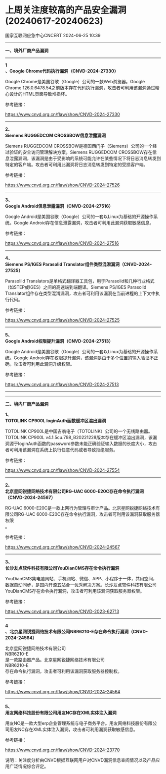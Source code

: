 #  上周关注度较高的产品安全漏洞(20240617-20240623)   
 国家互联网应急中心CNCERT   2024-06-25 10:39  
  
****  
**一、境外厂商产品漏洞**  
****  
  
**1**  
**、Google Chrome代码执行漏洞（CNVD-2024-27330）**  
  
Google Chrome是美国谷歌（Google）公司的一款Web浏览器。Google Chrome 126.0.6478.54之前版本存在代码执行漏洞，攻击者可利用该漏洞通过精心设计的HTML页面导致堆损坏。  
  
参考链接：  
  
https://www.cnvd.org.cn/flaw/show/CNVD-2024-27330  
****  
  
**2、**  
**Siemens RUGGEDCOM CROSSBOW信息泄露漏洞**  
  
Siemens RUGGEDCOM CROSSBOW是德国西门子（Siemens）公司的一个经过验证的安全访问管理解决方案。Siemens RUGGEDCOM CROSSBOW存在信息泄露漏洞，该漏洞是由于受影响的系统可能允许在某些情况下将日志消息转发到特定的客户端。攻击者可利用此漏洞将日志消息转发到特定的受损客户端。  
  
参考链接：  
  
https://www.cnvd.org.cn/flaw/show/CNVD-2024-27526  
****  
  
**3、**  
**Google Android信息泄露漏洞（CNVD-2024-27516）**  
  
Google Android是美国谷歌（Google）公司的一套以Linux为基础的开源操作系统。Google Android存在信息泄露漏洞，攻击者可利用此漏洞获取敏感信息。  
  
参考链接：  
  
https://www.cnvd.org.cn/flaw/show/CNVD-2024-27516  
****  
  
**4、**  
**Siemens PS/IGES Parasolid Translator组件类型混淆漏洞（CNVD-2024-27525）**  
  
Parasolild Translators是单格式翻译器工具包，用于Parasolid和几种行业格式（如STEP或IGES）之间的高速端到端翻译。Siemens PS/IGES Parasolid Translator组件存在类型混淆漏洞，攻击者可利用该漏洞在当前进程的上下文中执行代码。  
  
参考链接：  
  
https://www.cnvd.org.cn/flaw/show/CNVD-2024-27525  
****  
  
**5、**  
**Google Android权限提升漏洞（CNVD-2024-27513）**  
  
Google Android是美国谷歌（Google）公司的一套以Linux为基础的开源操作系统。Google Android存在权限提升漏洞，该漏洞是由于多个位置的输入验证不正确。攻击者可利用此漏洞升级权限。  
  
参考链接：  
  
https://www.cnvd.org.cn/flaw/show/CNVD-2024-27513  
****  
  
****  
**二、境内厂商产品漏洞**  
  
**1、**  
**TOTOLINK CP900L loginAuth函数缓冲区溢出漏洞**  
  
TOTOLINK CP900L是中国吉翁电子（TOTOLINK）公司的一个无线路由器。TOTOLINK CP900L v4.1.5cu.798_B20221228版本存在缓冲区溢出漏洞，该漏洞源于loginAuth函数的password参数未能正确验证输入数据的长度大小，攻击者可利用该漏洞在系统上执行任意代码或者导致拒绝服务。  
  
参考链接：  
  
https://www.cnvd.org.cn/flaw/show/CNVD-2024-27554  
****  
  
**2、**  
**北京星网锐捷网络技术有限公司RG-UAC 6000-E20C存在命令执行漏洞（CNVD-2024-24567）**  
  
RG-UAC 6000-E20C是一款上网行为管理与审计产品。北京星网锐捷网络技术有限公司RG-UAC 6000-E20C存在命令执行漏洞，攻击者可利用该漏洞获取服务器权限  
。  
  
参考链接：  
  
https://www.cnvd.org.cn/flaw/show/CNVD-2024-24567  
****  
  
**3、**  
**长沙友点软件科技有限公司YouDianCMS存在命令执行漏洞**  
  
YouDianCMS集电脑网站、手机网站、微信、APP、小程序于一体，共用空间，数据自动同步，是国内开源五站合一优秀解决方案。长沙友点软件科技有限公司YouDianCMS存在命令执行漏洞，攻击者可利用该漏洞获取服务器权限。  
  
参考链接：  
  
https://www.cnvd.org.cn/flaw/show/CNVD-2023-62713  
****  
  
**4**  
**、北京星网锐捷网络技术有限公司NBR6210-E存在命令执行漏洞（CNVD-2024-24564）**  
  
北京星网锐捷网络技术有限公司  
NBR6210-E  
是一款路由器产品。北京星网锐捷网络技术有限公司  
NBR6210-E  
存在命令执行漏洞，攻击者可利用该漏洞获取服务器控制权。  
  
参考链接：  
  
https://www.cnvd.org.cn/flaw/show/CNVD-2024-24564  
****  
  
**5、**  
**用友网络科技股份有限公司用友NC存在XML实体注入漏洞**  
  
用友NC是一款大型erp企业管理系统与电子商务平台。用友网络科技股份有限公司用友NC存在XML实体注入漏洞，攻击者可利用漏洞获取敏感信息。  
  
参考链接：  
  
https://www.cnvd.org.cn/flaw/show/CNVD-2024-23770  
  
  
说明：关注度分析由CNVD根据互联网用户对CNVD漏洞信息查阅情况以及产品应用广泛情况综合评定。  
  
  
